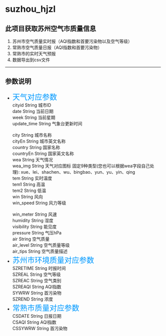 <!--
 * @Author       : Yuki
 * @Date         : 2021-02-23 23:48:01
 * @LastEditors: Please set LastEditors
 * @LastEditTime: 2021-02-27 14:31:03
 * @FilePath     : \suzhou_hjzl\README.md
-->
# suzhou_hjzl
## 此项目获取苏州空气市质量信息

1. 苏州市空气质量实时报（AQI指数和首要污染物以及空气等级）
2. 常熟市空气质量日报（AQI指数和首要污染物）
3. 常熟市的实时天气预报
4. 数据导出到csv文件
---
## 参数说明
- <font color=#0099ff size=5>天气对应参数</br></font>
cityid	String	城市ID</br>
date	String	当前日期</br>
week	String	当前星期</br>
update_time	String	气象台更新时间</br>	
city	String	城市名称</br>
cityEn	String	城市英文名称</br>	
country	String	国家名称</br>
countryEn	String	国家英文名称</br>	
wea	String	天气情况</br>
wea_img	String	天气对应图标	固定9种类型(您也可以根据wea字段自己处理):
xue、lei、shachen、wu、bingbao、yun、yu、yin、qing</br>
tem	String	实时温度</br>
tem1	String	高温</br>
tem2	String	低温</br>
win	String	风向</br>
win_speed	String	风力等级</br>	
win_meter	String	风速</br>
humidity	String	湿度</br>
visibility	String	能见度</br>
pressure	String	气压hPa</br>
air	String	空气质量</br>
air_level	String	空气质量等级</br>	
air_tips	String	空气质量描述</br>
- <font color=#0099ff size=5>苏州市环境质量对应参数</br></font>
SZRETIME    String  时报时间</br>
SZREAL      String  空气等级</br>
SZREAC      String  空气类别</br>
SZREAQI     String  AQI指数</br>
SYWRW       String  首污染物</br>
SZREND      String  浓度</br>
- <font color=#0099ff size=5>常熟市质量对应参数</br></font>
CSDATE      String  日报日期</br>
CSAQI       String  AQI指数</br>
CSSYWRW     String  首污染物</br>
